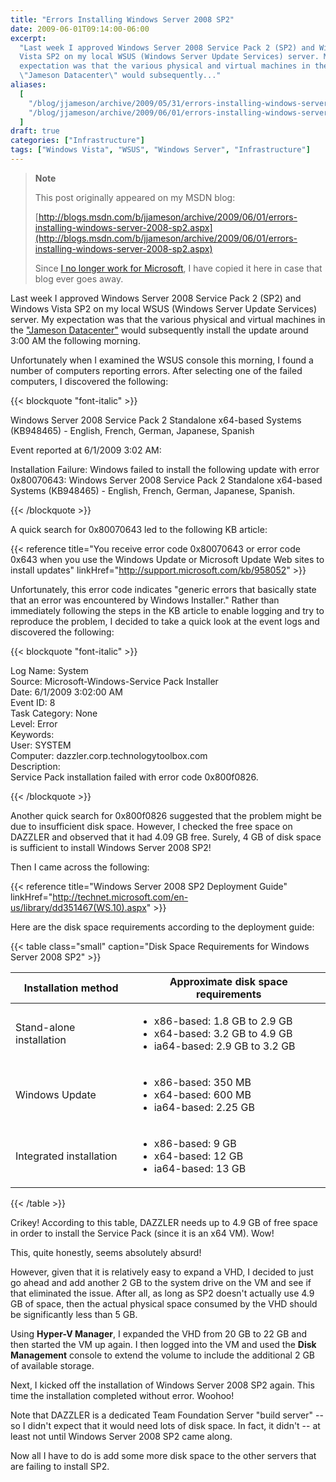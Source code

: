 ```yaml
---
title: "Errors Installing Windows Server 2008 SP2"
date: 2009-06-01T09:14:00-06:00
excerpt:
  "Last week I approved Windows Server 2008 Service Pack 2 (SP2) and Windows
  Vista SP2 on my local WSUS (Windows Server Update Services) server. My
  expectation was that the various physical and virtual machines in the
  \"Jameson Datacenter\" would subsequently..."
aliases:
  [
    "/blog/jjameson/archive/2009/05/31/errors-installing-windows-server-2008-sp2.aspx",
    "/blog/jjameson/archive/2009/06/01/errors-installing-windows-server-2008-sp2.aspx",
  ]
draft: true
categories: ["Infrastructure"]
tags: ["Windows Vista", "WSUS", "Windows Server", "Infrastructure"]
---
```


> **Note**
>
> This post originally appeared on my MSDN blog:
>
> [http://blogs.msdn.com/b/jjameson/archive/2009/06/01/errors-installing-windows-server-2008-sp2.aspx](http://blogs.msdn.com/b/jjameson/archive/2009/06/01/errors-installing-windows-server-2008-sp2.aspx)
>
> Since
> [I no longer work for Microsoft](/blog/jjameson/2011/09/02/last-day-with-microsoft),
> I have copied it here in case that blog ever goes away.

Last week I approved Windows Server 2008 Service Pack 2 (SP2) and Windows Vista
SP2 on my local WSUS (Windows Server Update Services) server. My expectation was
that the various physical and virtual machines in the
["Jameson Datacenter"](/blog/jjameson/2009/09/14/the-jameson-datacenter) would
subsequently install the update around 3:00 AM the following morning.

Unfortunately when I examined the WSUS console this morning, I found a number of
computers reporting errors. After selecting one of the failed computers, I
discovered the following:

{{< blockquote "font-italic" >}}

Windows Server 2008 Service Pack 2 Standalone x64-based Systems (KB948465) -
English, French, German, Japanese, Spanish

Event reported at 6/1/2009 3:02 AM:

Installation Failure: Windows failed to install the following update with error
0x80070643: Windows Server 2008 Service Pack 2 Standalone x64-based Systems
(KB948465) - English, French, German, Japanese, Spanish.

{{< /blockquote >}}

A quick search for 0x80070643 led to the following KB article:

{{< reference
title="You receive error code 0x80070643 or error code 0x643 when you use the Windows Update or Microsoft Update Web sites to install updates"
linkHref="http://support.microsoft.com/kb/958052" >}}

Unfortunately, this error code indicates "generic errors that basically state
that an error was encountered by Windows Installer." Rather than immediately
following the steps in the KB article to enable logging and try to reproduce the
problem, I decided to take a quick look at the event logs and discovered the
following:

{{< blockquote "font-italic" >}}

Log Name: System\
Source: Microsoft-Windows-Service Pack Installer\
Date: 6/1/2009 3:02:00 AM\
Event ID: 8\
Task Category: None\
Level: Error\
Keywords:\
User: SYSTEM\
Computer: dazzler.corp.technologytoolbox.com\
Description:\
Service Pack installation failed with error code 0x800f0826.

{{< /blockquote >}}

Another quick search for 0x800f0826 suggested that the problem might be due to
insufficient disk space. However, I checked the free space on DAZZLER and
observed that it had 4.09 GB free. Surely, 4 GB of disk space is sufficient to
install Windows Server 2008 SP2!

Then I came across the following:

{{< reference title="Windows Server 2008 SP2 Deployment Guide"
linkHref="http://technet.microsoft.com/en-us/library/dd351467(WS.10).aspx" >}}

Here are the disk space requirements according to the deployment guide:

{{< table class="small"
caption="Disk Space Requirements for Windows Server 2008 SP2" >}}

| Installation method | Approximate disk space requirements |
| --- | --- |
| Stand-alone installation | <ul><li>x86-based: 1.8 GB to 2.9 GB</li><li>x64-based: 3.2 GB to 4.9 GB</li><li>ia64-based: 2.9 GB to 3.2 GB</li></ul> |
| Windows Update | <ul><li>x86-based: 350 MB</li><li>x64-based: 600 MB</li><li>ia64-based: 2.25 GB</li></ul> |
| Integrated installation | <ul><li>x86-based: 9 GB</li><li>x64-based: 12 GB</li><li>ia64-based: 13 GB</li></ul> |

{{< /table >}}

Crikey! According to this table, DAZZLER needs up to 4.9 GB of free space in
order to install the Service Pack (since it is an x64 VM). Wow!

This, quite honestly, seems absolutely absurd!

However, given that it is relatively easy to expand a VHD, I decided to just go
ahead and add another 2 GB to the system drive on the VM and see if that
eliminated the issue. After all, as long as SP2 doesn't actually use 4.9 GB of
space, then the actual physical space consumed by the VHD should be
significantly less than 5 GB.

Using **Hyper-V Manager**, I expanded the VHD from 20 GB to 22 GB and then
started the VM up again. I then logged into the VM and used the **Disk
Management** console to extend the volume to include the additional 2 GB of
available storage.

Next, I kicked off the installation of Windows Server 2008 SP2 again. This time
the installation completed without error. Woohoo!

Note that DAZZLER is a dedicated Team Foundation Server "build server" -- so I
didn't expect that it would need lots of disk space. In fact, it didn't -- at
least not until Windows Server 2008 SP2 came along.

Now all I have to do is add some more disk space to the other servers that are
failing to install SP2.
